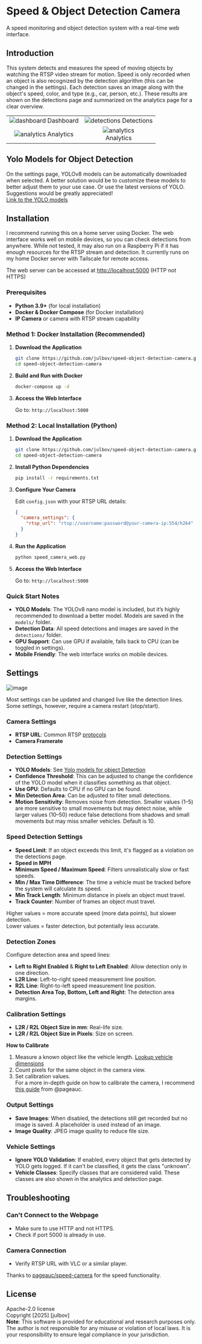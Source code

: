 # Speed & Object Detection Camera

A speed monitoring and object detection system with a real-time web interface.

## Introduction
This system detects and measures the speed of moving objects by watching the RTSP video stream for motion. Speed is only recorded when an object is also recognized by the detection algorithm (this can be changed in the settings). Each detection saves an image along with the object's speed, color, and type (e.g., car, person, etc.). These results are shown on the detections page and summarized on the analytics page for a clear overview.


| | | 
|:-------------------------:|:-------------------------:|
<img width="" height="" alt="dashboard" src="https://github.com/user-attachments/assets/415fe6a4-0b96-405c-ae19-decc4a130ed8">  Dashboard |  <img width="" height="" alt="detections" src="https://github.com/user-attachments/assets/c85a35b5-3884-4a65-8b92-245bc6b1e56c"> Detections |
<img height="" alt="analytics" src="https://github.com/user-attachments/assets/8c7edc98-ec7b-4f9f-bd52-96738a620ef9"> Analytics | <img height="" alt="analytics" src="https://github.com/user-attachments/assets/4eb853cd-51f7-4c47-975c-05f496375cb4"><br>Analytics |

## Yolo Models for Object Detection
On the settings page, YOLOv8 models can be automatically downloaded when selected. A better solution would be to customize these models to better adjust them to your use case. Or use the latest versions of YOLO. Suggestions would be greatly appreciated!  
[Link to the YOLO models](https://github.com/ultralytics/ultralytics)

## Installation
I recommend running this on a home server using Docker. The web interface works well on mobile devices, so you can check detections from anywhere. While not tested, it may also run on a Raspberry Pi if it has enough resources for the RTSP stream and detection. It currently runs on my home Docker server with Tailscale for remote access.

The web server can be accessed at <http://localhost:5000> (HTTP not HTTPS)

### Prerequisites

- **Python 3.9+** (for local installation)
- **Docker & Docker Compose** (for Docker installation)
- **IP Camera** or camera with RTSP stream capability

### Method 1: Docker Installation (Recommended)

1. **Download the Application**

   ```bash
   git clone https://github.com/julbov/speed-object-detection-camera.git
   cd speed-object-detection-camera
   ```

2. **Build and Run with Docker**

   ```bash
   docker-compose up -d
   ```

3. **Access the Web Interface**

   Go to: `http://localhost:5000`

### Method 2: Local Installation (Python)

1. **Download the Application**

   ```bash
   git clone https://github.com/julbov/speed-object-detection-camera.git
   cd speed-object-detection-camera
   ```

2. **Install Python Dependencies**

   ```bash
   pip install -r requirements.txt
   ```

3. **Configure Your Camera**

   Edit `config.json` with your RTSP URL details:

   ```json
   {
     "camera_settings": {
       "rtsp_url": "rtsp://username:password@your-camera-ip:554/h264"
     }
   }
   ```

4. **Run the Application**

   ```bash
   python speed_camera_web.py
   ```

5. **Access the Web Interface**

   Go to: `http://localhost:5000`

### Quick Start Notes

- **YOLO Models**: The YOLOv8 nano model is included, but it’s highly recommended to download a better model. Models are saved in the `models/` folder.
- **Detection Data**: All speed detections and images are saved in the `detections/` folder.
- **GPU Support**: Can use GPU if available, falls back to CPU (can be toggled in settings).
- **Mobile Friendly**: The web interface works on mobile devices.

## Settings 
![image](https://github.com/user-attachments/assets/248a1d8f-54bb-471b-9a10-d2dc118ad066)

Most settings can be updated and changed live like the detection lines. Some settings, however, require a camera restart (stop/start).

### Camera Settings
- **RTSP URL**: Common RTSP [protocols](https://www.getscw.com/decoding/rtsp)
- **Camera Framerate**

### Detection Settings
- **YOLO Models**: See [Yolo models for object Detection](#yolo-models-for-object-detection)
- **Confidence Threshold**: This can be adjusted to change the confidence of the YOLO model when it classifies something as that object.
- **Use GPU**: Defaults to CPU if no GPU can be found.
- **Min Detection Area**: Can be adjusted to filter small detections.
- **Motion Sensitivity**: Removes noise from detection. Smaller values (1–5) are more sensitive to small movements but may detect noise, while larger values (10–50) reduce false detections from shadows and small movements but may miss smaller vehicles. Default is 10.

### Speed Detection Settings
- **Speed Limit**: If an object exceeds this limit, it's flagged as a violation on the detections page.
- **Speed in MPH**
- **Minimum Speed / Maximum Speed**: Filters unrealistically slow or fast speeds.
- **Min / Max Time Difference**: The time a vehicle must be tracked before the system will calculate its speed.
- **Min Track Length**: Minimum distance in pixels an object must travel.
- **Track Counter**: Number of frames an object must travel.

Higher values = more accurate speed (more data points), but slower detection.  
Lower values = faster detection, but potentially less accurate.

### Detection Zones

Configure detection area and speed lines:

- **Left to Right Enabled** & **Right to Left Enabled**: Allow detection only in one direction.
- **L2R Line**: Left-to-right speed measurement line position.
- **R2L Line**: Right-to-left speed measurement line position.
- **Detection Area Top, Bottom, Left and Right**: The detection area margins.

### Calibration Settings
- **L2R / R2L Object Size in mm**: Real-life size.
- **L2R / R2L Object Size in Pixels**: Size on screen.

**How to Calibrate**
1. Measure a known object like the vehicle length. [Lookup vehicle dimensions](https://www.automobiledimension.com)
2. Count pixels for the same object in the camera view.
3. Set calibration values.  
For a more in-depth guide on how to calibrate the camera, I recommend [this guide](https://github.com/pageauc/speed-camera/wiki/Calibrate-Camera-for-Distance) from @pageauc.

### Output Settings
- **Save Images**: When disabled, the detections still get recorded but no image is saved. A placeholder is used instead of an image.
- **Image Quality**: JPEG image quality to reduce file size.

### Vehicle Settings
- **Ignore YOLO Validation**: If enabled, every object that gets detected by YOLO gets logged. If it can't be classified, it gets the class "unknown".
- **Vehicle Classes**: Specify classes that are considered valid. These classes are also shown in the analytics and detection page.

## Troubleshooting

### Can't Connect to the Webpage
- Make sure to use HTTP and not HTTPS.
- Check if port 5000 is already in use.

### Camera Connection
- Verify RTSP URL with VLC or a similar player.

Thanks to [pageauc/speed-camera](https://github.com/pageauc/speed-camera/tree/master) for the speed functionality.

## License
Apache-2.0 license  
Copyright [2025] [julbov]  
**Note**: This software is provided for educational and research purposes only. The author is not responsible for any misuse or violation of local laws. It is your responsibility to ensure legal compliance in your jurisdiction.
